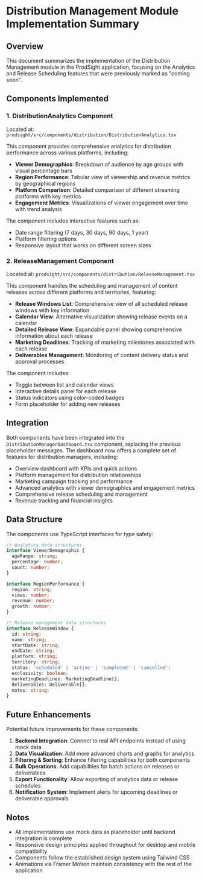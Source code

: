 # Distribution Management Module Implementation Summary

## Overview
This document summarizes the implementation of the Distribution Management module in the ProdSight application, focusing on the Analytics and Release Scheduling features that were previously marked as "coming soon".

## Components Implemented

### 1. DistributionAnalytics Component
Located at: `prodsight/src/components/distribution/DistributionAnalytics.tsx`

This component provides comprehensive analytics for distribution performance across various platforms, including:

- **Viewer Demographics**: Breakdown of audience by age groups with visual percentage bars
- **Region Performance**: Tabular view of viewership and revenue metrics by geographical regions
- **Platform Comparison**: Detailed comparison of different streaming platforms with key metrics
- **Engagement Metrics**: Visualizations of viewer engagement over time with trend analysis

The component includes interactive features such as:
- Date range filtering (7 days, 30 days, 90 days, 1 year)
- Platform filtering options
- Responsive layout that works on different screen sizes

### 2. ReleaseManagement Component
Located at: `prodsight/src/components/distribution/ReleaseManagement.tsx`

This component handles the scheduling and management of content releases across different platforms and territories, featuring:

- **Release Windows List**: Comprehensive view of all scheduled release windows with key information
- **Calendar View**: Alternative visualization showing release events on a calendar
- **Detailed Release View**: Expandable panel showing comprehensive information about each release
- **Marketing Deadlines**: Tracking of marketing milestones associated with each release
- **Deliverables Management**: Monitoring of content delivery status and approval processes

The component includes:
- Toggle between list and calendar views
- Interactive details panel for each release
- Status indicators using color-coded badges
- Form placeholder for adding new releases

## Integration

Both components have been integrated into the `DistributionManagerDashboard.tsx` component, replacing the previous placeholder messages. The dashboard now offers a complete set of features for distribution managers, including:

- Overview dashboard with KPIs and quick actions
- Platform management for distribution relationships
- Marketing campaign tracking and performance
- Advanced analytics with viewer demographics and engagement metrics
- Comprehensive release scheduling and management
- Revenue tracking and financial insights

## Data Structure

The components use TypeScript interfaces for type safety:

```typescript
// Analytics data structures
interface ViewerDemographic {
  ageRange: string;
  percentage: number;
  count: number;
}

interface RegionPerformance {
  region: string;
  views: number;
  revenue: number;
  growth: number;
}

// Release management data structures
interface ReleaseWindow {
  id: string;
  name: string;
  startDate: string;
  endDate: string;
  platform: string;
  territory: string;
  status: 'scheduled' | 'active' | 'completed' | 'cancelled';
  exclusivity: boolean;
  marketingDeadlines: MarketingDeadline[];
  deliverables: Deliverable[];
  notes: string;
}
```

## Future Enhancements

Potential future improvements for these components:

1. **Backend Integration**: Connect to real API endpoints instead of using mock data
2. **Data Visualization**: Add more advanced charts and graphs for analytics
3. **Filtering & Sorting**: Enhance filtering capabilities for both components
4. **Bulk Operations**: Add capabilities for batch actions on releases or deliverables
5. **Export Functionality**: Allow exporting of analytics data or release schedules
6. **Notification System**: Implement alerts for upcoming deadlines or deliverable approvals

## Notes

- All implementations use mock data as placeholder until backend integration is complete
- Responsive design principles applied throughout for desktop and mobile compatibility
- Components follow the established design system using Tailwind CSS
- Animations via Framer Motion maintain consistency with the rest of the application